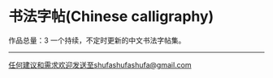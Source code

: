 # 书法字帖(Chinese calligraphy)

作品总量：3
一个持续，不定时更新的中文书法字帖集。

---  

任何建议和需求欢迎发送至shufashufashufa@gmail.com